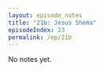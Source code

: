 ```yaml
---
layout: episode_notes
title: "21b: Jesus Shema"
episodeIndex: 23
permalink: /ep/21b
---
```

No notes yet.
